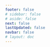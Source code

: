 ```yaml
---
footer: false
# sidebar: false
# aside: false
next: false
lastUpdated: false
navbar: false
# layout: doc
---
```


<script setup>
  const chatPrompts = [
    { id: "49", text: "các trang phổ biến của trang web này, bảng", category: "general" },
    { id: "49", text: "trang web này, 10 câu hỏi thường gặp hàng đầu", category: "general" },
    { id: "49", text: "liên kết trang web free zone, bảng", category: "general" },
    { id: "49", text: "bảng liên kết đến các trang web free zone kèm giá", category: "general" },
    
    { id: "1", text: "Đăng ký công ty tại UAE", category: "business" },
    { id: "7", text: "Yêu cầu giấy phép thương mại UAE", category: "business" },
    { id: "7", text: "so sánh các loại hình doanh nghiệp UAE, bảng & phân tích", category: "business" },
    { id: "7", text: "chuyên gia so sánh chi phí chuyển công ty từ Anh đến các free zone khác nhau cho doanh nghiệp tài chính với hai người sáng lập. 8 thị thực, 3 thành viên gia đình + một chú chó. Thuê văn phòng trong trung tâm thương mại. Người Anh, không phải cư dân UAE", category: "business" },
    { id: "48", text: "10 Bệnh viện Tốt nhất tại UAE, Ưu và Nhược điểm", category: "healthcare" },

    { id: "15", text: "Giấy ủy quyền tại UAE", category: "legal" },

    { id: "2", text: "Thành lập công ty Mainland", category: "business" },
    { id: "3", text: "Đăng ký công ty Free zone", category: "business" },
    { id: "4", text: "Thành lập công ty Offshore", category: "business" },
    { id: "5", text: "Thị thực freelance UAE", category: "business" },
    { id: "6", text: "Giấy phép kinh doanh Dubai", category: "business" },
    { id: "23", text: "Thành lập doanh nghiệp UAE", category: "business" },
    { id: "24", text: "Free zone Dubai", category: "business" },
    { id: "25", text: "Đăng ký công ty UAE", category: "business" },
    { id: "26", text: "Thị thực freelance UAE", category: "business" },
    
    { id: "8", text: "Đơn xin Golden Visa UAE", category: "visa" },
    { id: "9", text: "Thị thực lao động UAE", category: "visa" },
    { id: "10", text: "Bảo lãnh thị thực gia đình tại UAE", category: "visa" },
    { id: "11", text: "Yêu cầu kiểm tra y tế cho thị thực", category: "visa" },
    { id: "12", text: "Quy trình thị thực cư trú UAE", category: "visa" },
    { id: "27", text: "Yêu cầu thị thực UAE", category: "visa" },
    
    { id: "13", text: "Đăng ký Emirates ID", category: "legal" },
    { id: "14", text: "Chứng thực tài liệu UAE", category: "legal" },
    { id: "16", text: "Xem xét hợp đồng kinh doanh UAE", category: "legal" },
    { id: "40", text: "Gia hạn Emirates ID", category: "legal" },
    
    { id: "17", text: "Tài khoản ngân hàng doanh nghiệp UAE", category: "finance" },
    { id: "18", text: "Đăng ký thuế UAE (VAT)", category: "finance" },
    { id: "19", text: "Dịch vụ kế toán tại UAE", category: "finance" },
    { id: "20", text: "Quy định về Thực thể Kinh tế UAE", category: "finance" },
    { id: "41", text: "Dịch vụ ngân hàng UAE", category: "finance" },
    
    { id: "21", text: "Đầu tư bất động sản UAE", category: "property" },
    { id: "22", text: "Thuê văn phòng Dubai", category: "property" },

    { id: "47", text: "Bảo hiểm y tế UAE", category: "healthcare" },
    { id: "49", text: "Kiểm tra sức khỏe UAE", category: "healthcare" },
    
    { id: "28", text: "Điểm du lịch Dubai", category: "travel" },
    { id: "29", text: "Expo City Dubai", category: "attractions" },
    { id: "30", text: "Vé Dubai Frame", category: "attractions" },
    { id: "31", text: "Vé Burj Khalifa", category: "attractions" },
    { id: "32", text: "Bảo tàng Tương lai", category: "attractions" },
    { id: "33", text: "Abu Dhabi Louvre", category: "attractions" },
    { id: "34", text: "Ferrari World Abu Dhabi", category: "attractions" },
    { id: "35", text: "Mua sắm tại Dubai Mall", category: "shopping" },
]
</script>

<AIChat :prompts="chatPrompts" />